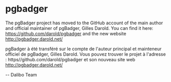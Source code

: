 # pgbadger

The pgBadger project has moved to the GitHub account of the main author and official maintainer of pgBadger, Gilles Darold. You can find it here: https://github.com/darold/pgbadger and the new website http://pgbadger.darold.net/

pgBadger à été transféré sur le compte de l'auteur principal et mainteneur officiel de pgBadger, Gilles Darold. Vous pouvez trouver le projet à l'adresse : https//github.com/darold/pgbadger et son nouveau site web http://pgbadger.darold.net/

--
Dalibo Team
